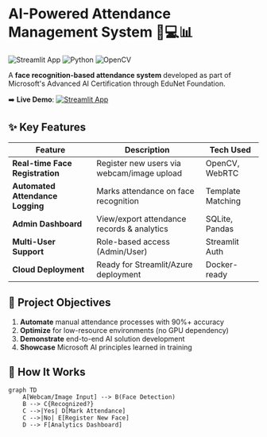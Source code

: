 # AI-Powered Attendance Management System 👨💻📊

![Streamlit App](https://img.shields.io/badge/Deployed_on-Streamlit_Cloud-FF4B4B?logo=streamlit)
![Python](https://img.shields.io/badge/Python-3.8%2B-blue?logo=python)
![OpenCV](https://img.shields.io/badge/OpenCV-4.5%2B-orange?logo=opencv)

A **face recognition-based attendance system** developed as part of Microsoft's Advanced AI Certification through EduNet Foundation.

➡️ **Live Demo**: [![Streamlit App](https://static.streamlit.io/badges/streamlit_badge_black_white.svg)](https://excelerator-project-p9ql4spdtvhuuvmlfdsgef.streamlit.app/)

## ✨ Key Features
| Feature | Description | Tech Used |
|---------|-------------|-----------|
| **Real-time Face Registration** | Register new users via webcam/image upload | OpenCV, WebRTC |
| **Automated Attendance Logging** | Marks attendance on face recognition | Template Matching |
| **Admin Dashboard** | View/export attendance records & analytics | SQLite, Pandas |
| **Multi-User Support** | Role-based access (Admin/User) | Streamlit Auth |
| **Cloud Deployment** | Ready for Streamlit/Azure deployment | Docker-ready |

## 🎯 Project Objectives
1. **Automate** manual attendance processes with 90%+ accuracy
2. **Optimize** for low-resource environments (no GPU dependency)
3. **Demonstrate** end-to-end AI solution development
4. **Showcase** Microsoft AI principles learned in training

## 🚀 How It Works
```mermaid
graph TD
    A[Webcam/Image Input] --> B(Face Detection)
    B --> C{Recognized?}
    C -->|Yes| D[Mark Attendance]
    C -->|No| E[Register New Face]
    D --> F[Analytics Dashboard]
